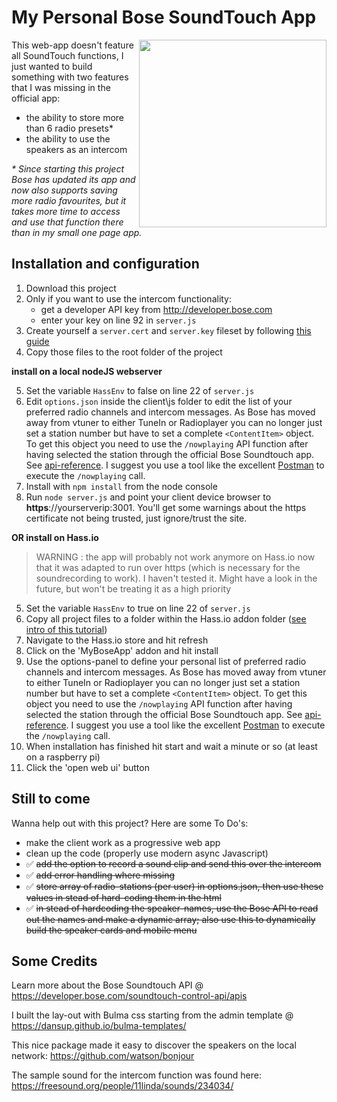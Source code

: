 # My Personal Bose SoundTouch App


<img width="300px" align="right" src="https://github.com/kdw2060/bose-soundtouch-alt-interface/raw/master/screenshots/myAppMobileView.png"/>

This web-app doesn't feature all SoundTouch functions, I just wanted to build something with two features that I was missing in the official app: 
- the ability to store more than 6 radio presets* 
- the ability to use the speakers as an intercom

_* Since starting this project Bose has updated its app and now also supports saving more radio favourites, but it takes more time to access and use that function there than in my small one page app._


## Installation and configuration

1. Download this project
2. Only if you want to use the intercom functionality: 
    - get a developer API key from http://developer.bose.com
    - enter your key on line 92 in `server.js`
3. Create yourself a `server.cert` and `server.key` fileset by following [this guide](https://flaviocopes.com/express-https-self-signed-certificate/)
4. Copy those files to the root folder of the project
    
**install on a local nodeJS webserver**

5. Set the variable `HassEnv` to false on line 22 of `server.js`
6. Edit `options.json` inside the client\js folder to edit the list of your preferred radio channels and intercom messages. As Bose has moved away from vtuner to either TuneIn or Radioplayer you can no longer just set a station number but have to set a complete `<ContentItem>` object. To get this object you need to use the `/nowplaying` API function after having selected the station through the official Bose Soundtouch app. See [api-reference](https://developer.bose.com/guides/bose-soundtouch-api/bose-soundtouch-api-reference). I suggest you use a tool like the excellent [Postman](https://www.getpostman.com/) to execute the ``/nowplaying`` call.
7. Install with `npm install` from the node console
8. Run `node server.js` and point your client device browser to **https**://yourserverip:3001. You'll get some warnings about the https certificate not being trusted, just ignore/trust the site.

**OR install on Hass.io**

> WARNING : the app will probably not work anymore on Hass.io now that it was adapted to run over https (which is necessary for the soundrecording to work). I haven't tested it. Might have a look in the future, but won't be treating it as a high priority

5. Set the variable `HassEnv` to true on line 22 of `server.js`
6. Copy all project files to a folder within the Hass.io addon folder ([see intro of this tutorial](https://home-assistant.io/developers/hassio/addon_tutorial/))
7. Navigate to the Hass.io store and hit refresh
8. Click on the 'MyBoseApp' addon and hit install
9. Use the options-panel to define your personal list of preferred radio channels and intercom messages. As Bose has moved away from vtuner to either TuneIn or Radioplayer you can no longer just set a station number but have to set a complete `<ContentItem>` object. To get this object you need to use the `/nowplaying` API function after having selected the station through the official Bose Soundtouch app. See [api-reference](https://developer.bose.com/guides/bose-soundtouch-api/bose-soundtouch-api-reference). I suggest you use a tool like the excellent [Postman](https://www.getpostman.com/) to execute the ``/nowplaying`` call.
10. When installation has finished hit start and wait a minute or so (at least on a raspberry pi)
11. Click the 'open web ui' button

## Still to come

Wanna help out with this project? Here are some To Do's:

- make the client work as a progressive web app
- clean up the code (properly use modern async Javascript)
- :white_check_mark: ~~add the option to record a sound clip and send this over the intercom~~
- :white_check_mark: ~~add error handling where missing~~
- :white_check_mark: ~~store array of radio-stations (per user) in options.json, then use these values in stead of hard-coding them in the html~~
- :white_check_mark: ~~in stead of hardcoding the speaker-names, use the Bose API to read out the names and make a dynamic array; also use this to dynamically build the speaker cards and mobile menu~~


## Some Credits

Learn more about the Bose Soundtouch API @ https://developer.bose.com/soundtouch-control-api/apis

I built the lay-out with Bulma css starting from the admin template @ https://dansup.github.io/bulma-templates/

This nice package made it easy to discover the speakers on the local network: https://github.com/watson/bonjour

The sample sound for the intercom function was found here: https://freesound.org/people/11linda/sounds/234034/
